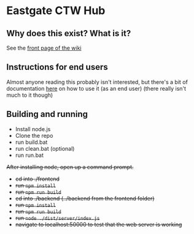 # Eastgate CTW Hub

## Why does this exist? What is it?

See the [front page of the wiki](https://github.com/margeobur/eastgate-cwt/wiki/Home)

## Instructions for end users

Almost anyone reading this probably isn't interested, but there's a bit of documentation [here](https://github.com/margeobur/eastgate-cwt/wiki/Instructions-for-use) on how to use it (as an end user) (there really isn't much to it though)

## Building and running

- Install node.js
- Clone the repo
- run build.bat
- run clean.bat (optional)
- run run.bat

<s> After installing node, open up a command prompt. 
- cd into ./frontend
- run `npm install`
- run `npm run build`
- cd into ./backend (../backend from the frontend folder)
- run `npm install`
- run `npm run build`
- run `node ./dist/server/index.js`
- navigate to localhost:50000 to test that the web server is working </s>
